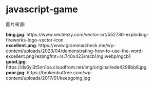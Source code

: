 # javascript-game
<p>圖片來源:</p>
<b>bing.jpg</b>: https://www.vecteezy.com/vector-art/552736-exploding-fireworks-logo-vector-icon
</br><b>excellent.png</b>: https://www.grammarcheck.me/wp-content/uploads/2023/04/demonstrating-how-to-use-the-word-excellent.png?ezimgfmt=rs:740x423/rscb1/ng:webp/ngcb1
</br><b>good.jpg</b>: https://ds6yi3t5nn1oa.cloudfront.net/img/original/ede4298bb8.jpg
</br><b>poor.jpg</b>: https://brokenbutfree.com/wp-content/uploads/2017/01/keepgoing.jpg
